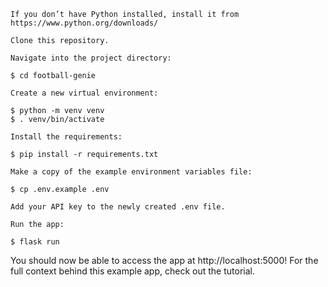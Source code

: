 

    If you don’t have Python installed, install it from https://www.python.org/downloads/

    Clone this repository.

    Navigate into the project directory:

    $ cd football-genie

    Create a new virtual environment:

    $ python -m venv venv
    $ . venv/bin/activate

    Install the requirements:

    $ pip install -r requirements.txt

    Make a copy of the example environment variables file:

    $ cp .env.example .env

    Add your API key to the newly created .env file.

    Run the app:

    $ flask run

You should now be able to access the app at http://localhost:5000! For the full context behind this example app, check out the tutorial.
